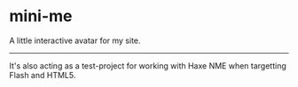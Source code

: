 mini-me
=======

A little interactive avatar for my site.

---

It's also acting as a test-project for working with Haxe NME when targetting Flash and HTML5.
